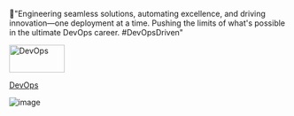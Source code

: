 🚀"Engineering seamless solutions, automating excellence, and driving innovation—one deployment at a time. Pushing the limits of what's possible in the ultimate DevOps career. #DevOpsDriven"

<a href="https://abelketema.com/">
  <img src="https://github.com/user-attachments/assets/796643bc-2a54-449b-ba17-ffef71b8a2c6" alt="DevOps" width="100" height="50">
</a>

[DevOps](github.com/user-attachments/assets/463a2291-bcbf-401e-81af-e40d743a8750)



![image](https://github.com/user-attachments/assets/796643bc-2a54-449b-ba17-ffef71b8a2c6)
